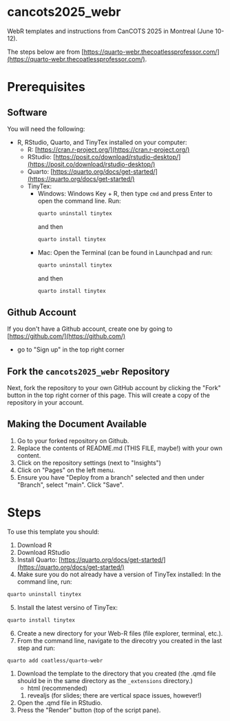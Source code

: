 # cancots2025_webr
WebR templates and instructions from CanCOTS 2025 in Montreal (June 10-12).

The steps below are from [https://quarto-webr.thecoatlessprofessor.com/](https://quarto-webr.thecoatlessprofessor.com/).

# Prerequisites

## Software

You will need the following:

- R, RStudio, Quarto, and TinyTex installed on your computer:
  - R: [https://cran.r-project.org/](https://cran.r-project.org/)
  - RStudio: [https://posit.co/download/rstudio-desktop/](https://posit.co/download/rstudio-desktop/)
  - Quarto: [https://quarto.org/docs/get-started/](https://quarto.org/docs/get-started/)
  - TinyTex:
    - Windows: Windows Key + R, then type `cmd` and press Enter to open the command line. Run:
        ```bash
        quarto uninstall tinytex
        ```
        and then
        ```bash
        quarto install tinytex
        ```
    - Mac: Open the Terminal (can be found in Launchpad and run:
        ```bash
        quarto uninstall tinytex
        ```
        and then
        ```bash
        quarto install tinytex
        ```

## Github Account

If you don't have a Github account, create one by going to [https://github.com/](https://github.com/)
  - go to "Sign up" in the top right corner

## Fork the `cancots2025_webr` Repository

Next, fork the repository to your own GitHub account by clicking the "Fork" button in the top right corner of this page. This will create a copy of the repository in your account.

## Making the Document Available

1. Go to your forked repository on Github.
2. Replace the contents of README.md (THIS FILE, maybe!) with your own content.
3. Click on the repository settings (next to "Insights")
4. Click on "Pages" on the left menu.
5. Ensure you have "Deploy from a branch" selected and then under "Branch", select "main". Click "Save".










# Steps
To use this template you should:

1. Download R
2. Download RStudio
3. Install Quarto: [https://quarto.org/docs/get-started/](https://quarto.org/docs/get-started/)
4. Make sure you do not already have a version of TinyTex installed:
In the command line, run:
```bash
quarto uninstall tinytex
```
5. Install the latest versino of TinyTex:
```bash
quarto install tinytex
```
6. Create a new directory for your Web-R files (file explorer, terminal, etc.).
7. From the command line, navigate to the direcotry you created in the last step and run:
```bash
quarto add coatless/quarto-webr
```
1. Download the template to the directory that you created (the .qmd file should be in the same directory as the `_extensions` directory.)
   - html (recommended)
   1. revealjs (for slides; there are vertical space issues, however!)
9. Open the .qmd file in RStudio.
10. Press the "Render" button (top of the script pane).